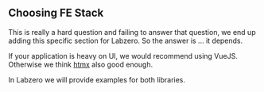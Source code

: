 ## Choosing FE Stack

This is really a hard question and failing to answer that question, we end up adding this specific section for Labzero. So the answer is ... it depends.

If your application is heavy on UI, we would recommend using VueJS. Otherwise we think [htmx] also good enough.

In Labzero we will provide examples for both libraries.

[htmx]:htmx.md
